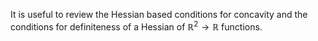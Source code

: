 It is useful to review the Hessian based conditions for concavity and the conditions for definiteness of a Hessian of $\mathbb{R}^2 \to \mathbb{R}$ functions.